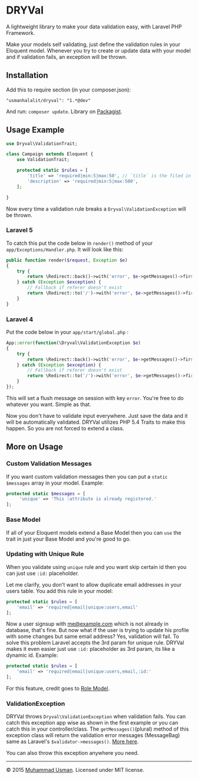 # DRYVal

A lightweight library to make your data validation easy, with Laravel PHP Framework.

Make your models self validating, just define the validation rules in your Eloquent model. Whenever you try to create or update data with your model and if validation fails, an exception will be thrown.

## Installation

Add this to require section (in your composer.json):

    "usmanhalalit/dryval": "1.*@dev"

And run: `composer update`. Library on [Packagist](https://packagist.org/packages/usmanhalalit/dryval).

## Usage Example
```PHP
use Dryval\ValidationTrait;

class Campaign extends Eloquent {
    use ValidationTrait;

    protected static $rules = [
        'title' => 'required|min:5|max:50', // `title` is the filed in your table
        'description' => 'required|min:5|max:500',
    ];

}
```

Now every time a validation rule breaks a `Dryval\ValidationException` will be thrown.

### Laravel 5
To catch this put the code below in `render()` method of your `app/Exceptions/Handler.php`.
It will look like this:


```PHP
public function render($request, Exception $e)
{
    try {
        return \Redirect::back()->with('error', $e->getMessages()->first())->withInput(\Input::except('password'));
    } catch (Exception $exception) {
        // Fallback if referer doesn't exist
        return \Redirect::to('/')->with('error', $e->getMessages()->first())->withInput(\Input::except('password'));
    }
}
```

### Laravel 4
Put the code below in your `app/start/global.php` :

```PHP
App::error(function(\Dryval\ValidationException $e)
{
    try {
        return \Redirect::back()->with('error', $e->getMessages()->first())->withInput(\Input::except('password'));
    } catch (Exception $exception) {
        // Fallback if referer doesn't exist
        return \Redirect::to('/')->with('error', $e->getMessages()->first())->withInput(\Input::except('password'));
    }
});
```

This will set a flush message on session with key `error`. You're free to do whatever you want. Simple as that.

Now you don't have to validate input everywhere. Just save the data and it will be automatically validated.
DRYVal utilizes PHP 5.4 Traits to make this happen. So you are not forced to extend a class.


## More on Usage

### Custom Validation Messages
If you want custom validation messages then you can put a `static $messages` array in your model. Example:
```PHP
protected static $messages = [
     'unique' => 'This :attribute is already registered.'
];
```

### Base Model
If all of your Eloquent models extend a Base Model then you can `use` the trait in just your Base Model and you're good to go.

### Updating with Unique Rule
When you validate using `unique` rule and you want skip certain id then you can just use `:id:` placeholder.

Let me clarify, you don't want to allow duplicate email addresses in your users table. You add this rule in your model:
```PHP
protected static $rules = [
    'email' => 'required|email|unique:users,email'
];
```

Now a user signsup with me@example.com which is not already in database, that's fine.  But now what if the user is trying to update his profile with some changes but same email address? Yes, validation will fail.
To solve this problem Laravel accepts the 3rd param for unique rule. DRYVal makes it even easier just use `:id:` placeholder as 3rd param, its like a dynamic id. Example:

```PHP
protected static $rules = [
    'email' => 'required|email|unique:users,email,:id:'
];
```

For this feature, credit goes to [Role Model](https://github.com/betawax/role-model).

### ValidationException
DRYVal throws `Dryval\ValidationException` when validation fails.
You can catch this exception app wise as shown in the first example or you can catch this in your controller/class. The `getMessages()`(plural) method of this exception class will return the validation error messages (MessageBag) same as Laravel's `$validator->messages()`. [More here](http://laravel.com/docs/validation#working-with-error-messages).

You can also throw this exception anywhere you need.

___

&copy; 2015 [Muhammad Usman](http://usman.it/). Licensed under MIT license.
